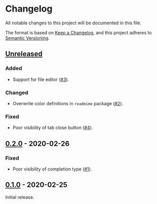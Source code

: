 # Changelog

All notable changes to this project will be documented in this file.

The format is based on [Keep a Changelog](http://keepachangelog.com/en/1.0.0/), and this project adheres to [Semantic Versioning](http://semver.org/spec/v2.0.0.html).

## [Unreleased]
### Added
- Support for file editor ([#3]).

### Changed
- Overwrite color definitions in `readmime` package ([#2]).

### Fixed
- Poor visibility of tab close button ([#4]).

## [0.2.0] - 2020-02-26
### Fixed
- Poor visibility of completion type ([#1]).

## [0.1.0] - 2020-02-25
Initial release.

[Unreleased]: https://github.com/yudai-nkt/jupyterlab_city-lights-theme/compare/v0.2.0...HEAD
[0.2.0]: https://github.com/yudai-nkt/jupyterlab_city-lights-theme/compare/v0.1.0...v0.2.0
[0.1.0]: https://github.com/yudai-nkt/jupyterlab_city-lights-theme/releases/tag/v0.1.0

[#1]: https://github.com/yudai-nkt/jupyterlab_city-lights-theme/pull/1
[#2]: https://github.com/yudai-nkt/jupyterlab_city-lights-theme/pull/2
[#3]: https://github.com/yudai-nkt/jupyterlab_city-lights-theme/pull/3
[#4]: https://github.com/yudai-nkt/jupyterlab_city-lights-theme/pull/4
